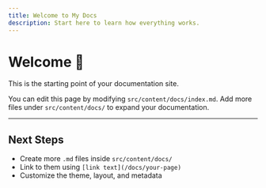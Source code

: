 ```yaml
---
title: Welcome to My Docs
description: Start here to learn how everything works.
---
```


# Welcome 👋

This is the starting point of your documentation site.

You can edit this page by modifying `src/content/docs/index.md`.
Add more files under `src/content/docs/` to expand your documentation.

---

## Next Steps

- Create more `.md` files inside `src/content/docs/`
- Link to them using `[link text](/docs/your-page)`
- Customize the theme, layout, and metadata
